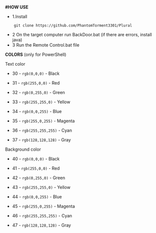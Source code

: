 **#HOW USE**
 - 1.Install
```
    git clone https://github.com/PhantomTorment3301/Plural
```
- 2 On the target computer run BackDoor.bat (if there are errors, install java)
- 3 Run the Remote Control.bat file

**COLORS**
(only for PowerShell)



Text color
- 30 - `rgb(0,0,0)` - Black

- 31 - `rgb(255,0,0)` - Red

- 32 - `rgb(0,255,0)` - Green

- 33 - `rgb(255,255,0)` - Yellow

- 34 - `rgb(0,0,255)` - Blue

- 35 - `rgb(255,0,255)` - Magenta

- 36 - `rgb(255,255,255)` - Cyan

- 37 - `rgb(128,128,128)` - Gray

Background color

- 40 - `rgb(0,0,0)` - Black

- 41 - `rgb(255,0,0)` - Red

- 42 - `rgb(0,255,0)` - Green

- 43 - `rgb(255,255,0)` - Yellow

- 44 - `rgb(0,0,255)` - Blue

- 45 - `rgb(255,0,255)` - Magenta

- 46 - `rgb(255,255,255)` - Cyan

- 47 - `rgb(128,128,128)` - Gray
